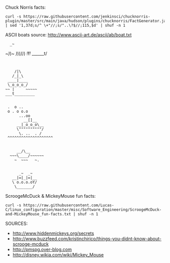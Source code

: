 Chuck Norris facts:

    curl -s https://raw.githubusercontent.com/jenkinsci/chucknorris-plugin/master/src/main/java/hudson/plugins/chucknorris/FactGenerator.java | sed '1,37d;s/^ \+"//;s/"..\?$//;115,$d' | shuf -n 1


ASCII boats source: http://www.ascii-art.de/ascii/ab/boat.txt

      _~
   _~)_)_~
  )_))_))_)
  _!__!__!_
  \______t/
~~~~~~~~~~~~~


    /|\
   /_|_\
 ____|____
 \_o_o_o_/
~~ |     ~~~~~
___t_________


 .  o ..
 o . o o.o
      ...oo
        __[]__
     __|_o_o_o\__
     \""""""""""/
      \. ..  . /
 ^^^^^^^^^^^^^^^^^^^^


     __/\__
  ~~~\____/~~~~~~
    ~  ~~~   ~.


      _~  _~
   __|=|_|=|__
   \ o.o.o.oY/
    \_______/
  ~~~~~~~~~~~~~~


ScroogeMcDuck & MickeyMouse fun facts:

    curl -s https://raw.githubusercontent.com/Lucas-C/linux_configuration/master/misc/Software_Engineering/ScroogeMcDuck-and-MickeyMouse_fun-facts.txt | shuf -n 1

SOURCES:
- http://www.hiddenmickeys.org/secrets
- http://www.buzzfeed.com/kristinchirico/things-you-didnt-know-about-scrooge-mcduck
- http://pmspg.over-blog.com
- http://disney.wikia.com/wiki/Mickey_Mouse